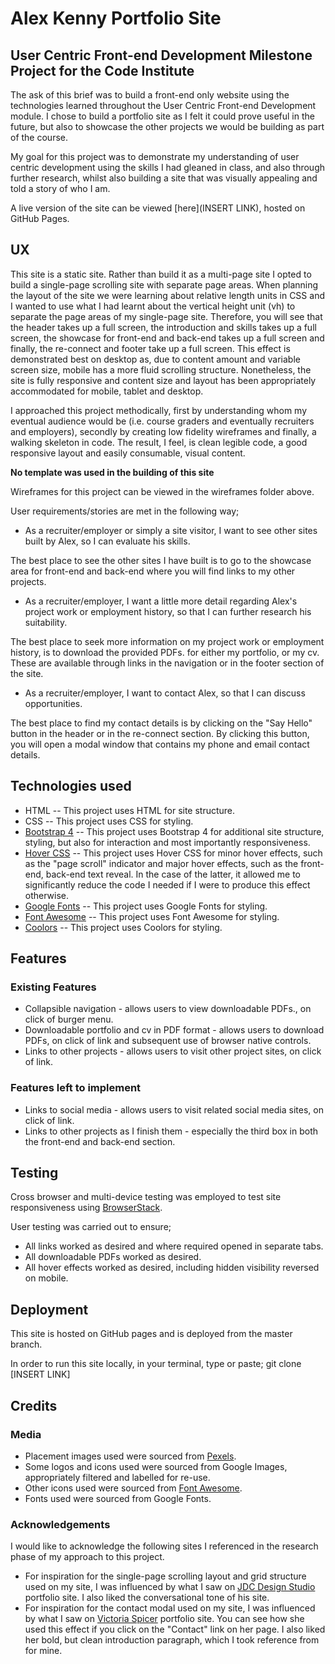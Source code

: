 # Alex Kenny Portfolio Site
## User Centric Front-end Development Milestone Project for the Code Institute

The ask of this brief was to build a front-end only website using the technologies learned throughout the User Centric Front-end Development module. I chose to build a portfolio site as I felt it could prove useful in the future, but also to showcase the other projects we would be building as part of the course.

My goal for this project was to demonstrate my understanding of user centric development using the skills I had gleaned in class, and also through further research, whilst also building a site that was visually appealing and told a story of who I am.

A live version of the site can be viewed [here](INSERT LINK), hosted on GitHub Pages.

## UX

This site is a static site. Rather than build it as a multi-page site I opted to build a single-page scrolling site with separate page areas. When planning the layout of the site we were learning about relative length units in CSS and I wanted to use what I had learnt about the vertical height unit (vh) to separate the page areas of my single-page site. Therefore, you will see that the header takes up a full screen, the introduction and skills takes up a full screen, the showcase for front-end and back-end takes up a full screen and finally, the re-connect and footer take up a full screen. This effect is demonstrated best on desktop as, due to content amount and variable screen size, mobile has a more fluid scrolling structure. Nonetheless, the site is fully responsive and content size and layout has been appropriately accommodated for mobile, tablet and desktop.

I approached this project methodically, first by understanding whom my eventual audience would be (i.e. course graders and eventually recruiters and employers), secondly by creating low fidelity wireframes and finally, a walking skeleton in code. The result, I feel, is clean legible code, a good responsive layout and easily consumable, visual content.

**No template was used in the building of this site**

Wireframes for this project can be viewed in the wireframes folder above.

User requirements/stories are met in the following way;
- As a recruiter/employer or simply a site visitor, I want to see other sites built by Alex, so I can evaluate his skills. 

The best place to see the other sites I have built is to go to the showcase area for front-end and back-end where you will find links to my other projects.

- As a recruiter/employer, I want a little more detail regarding Alex's project work or employment history, so that I can further research his suitability.

The best place to seek more information on my project work or employment history, is to download the provided PDFs. for either my portfolio, or my cv. These are available through links in the navigation or in the footer section of the site.

- As a recruiter/employer, I want to contact Alex, so that I can discuss opportunities.

The best place to find my contact details is by clicking on the "Say Hello" button in the header or in the re-connect section. By clicking this button, you will open a modal window that contains my phone and email contact details.

## Technologies used

- HTML
-- This project uses HTML for site structure.
- CSS
-- This project uses CSS for styling.
- [Bootstrap 4](https://getbootstrap.com/)
-- This project uses Bootstrap 4 for additional site structure, styling, but also for interaction and most importantly responsiveness. 
- [Hover CSS](http://ianlunn.github.io/Hover/)
-- This project uses Hover CSS for minor hover effects, such as the "page scroll" indicator and major hover effects, such as the front-end, back-end text reveal. In the case of the latter, it allowed me to significantly reduce the code I needed if I were to produce this effect otherwise. 
- [Google Fonts](https://fonts.google.com/)
-- This project uses Google Fonts for styling.
- [Font Awesome](https://fontawesome.com/)
-- This project uses Font Awesome for styling.
- [Coolors](https://coolors.co/)
-- This project uses Coolors for styling.

## Features

### Existing Features
- Collapsible navigation - allows users to view downloadable PDFs., on click of burger menu.
- Downloadable portfolio and cv in PDF format - allows users to download PDFs, on click of link and subsequent use of browser native controls.
- Links to other projects - allows users to visit other project sites, on click of link.

### Features left to implement
- Links to social media - allows users to visit related social media sites, on click of link.
- Links to other projects as I finish them - especially the third box in both the front-end and back-end section.


## Testing

Cross browser and multi-device testing was employed to test site responsiveness using [BrowserStack](https://www.browserstack.com).

User testing was carried out to ensure;
- All links worked as desired and where required opened in separate tabs.
- All downloadable PDFs worked as desired.
- All hover effects worked as desired, including hidden visibility reversed on mobile.

## Deployment

This site is hosted on GitHub pages and is deployed from the master branch.

In order to run this site locally, in your terminal, type or paste; git clone [INSERT LINK]

## Credits

### Media
- Placement images used were sourced from [Pexels](https://www.pexels.com/).
- Some logos and icons used were sourced from Google Images, appropriately filtered and labelled for re-use.
- Other icons used were sourced from [Font Awesome](https://fontawesome.com/).
- Fonts used were sourced from Google Fonts.

### Acknowledgements

I would like to acknowledge the following sites I referenced in the research phase of my approach to this project.
- For inspiration for the single-page scrolling layout and grid structure used on my site, I was influenced by what I saw on [JDC Design Studio](http://www.jdcdesignstudio.com/) portfolio site. I also liked the conversational tone of his site.
- For inspiration for the contact modal used on my site, I was influenced by what I saw on [Victoria Spicer](https://vspicer.com/about/) portfolio site. You can see how she used this effect if you click on the "Contact" link on her page. I also liked her bold, but clean introduction paragraph, which I took reference from for mine.
